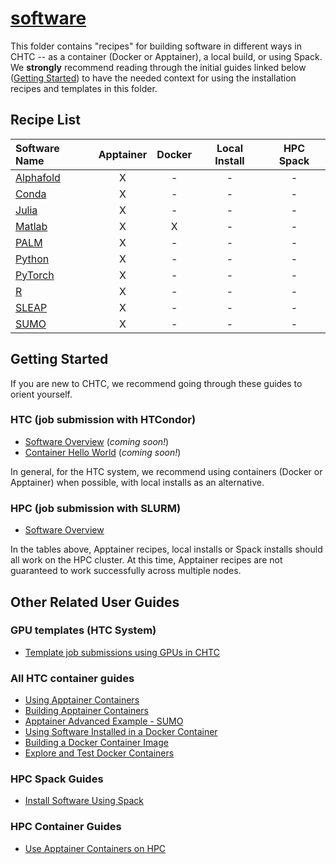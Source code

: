 # [software](/software)

This folder contains "recipes" for building software in different ways in CHTC -- 
as a container (Docker or Apptainer), a local build, or using Spack. We **strongly**
recommend reading through the initial guides linked below 
([Getting Started](#getting-started)) to have the needed 
context for using the installation recipes and templates in this folder. 

## Recipe List

| Software Name | Apptainer | Docker | Local Install | HPC Spack | 
| :--- | :---: | :---: | :---: | :---: |
| [Alphafold](/software/AlphaFold) | X | - | - | - | 
| [Conda](/software/Conda) | X | - | - | - | 
| [Julia](/software/Julia) | X | - | - | - | 
| [Matlab](/software/Matlab) | X | X | - | - | 
| [PALM](/software/PALM) | X | - | - | - | 
| [Python](/software/Python) | X | - | - | - | 
| [PyTorch](/software/PyTorch) | X | - | - | - | 
| [R](/software/R) | X | - | - | - | 
| [SLEAP](/software/SLEAP) | X | - | - | - |
| [SUMO](/software/SUMO) | X | - | - | - | 

## Getting Started

If you are new to CHTC, we recommend going through these guides to orient yourself. 

### HTC (job submission with HTCondor)

- [Software Overview]() (*coming soon!*)
- [Container Hello World]() (*coming soon!*)

In general, for the HTC system, we recommend using containers (Docker or Apptainer)
when possible, with local installs as an alternative. 

### HPC (job submission with SLURM)

- [Software Overview](https://chtc.cs.wisc.edu/uw-research-computing/hpc-software)

In the tables above, Apptainer recipes, local installs or Spack installs should 
all work on the HPC cluster. At this time, Apptainer recipes are not guaranteed 
to work successfully across multiple nodes. 

## Other Related User Guides

### GPU templates (HTC System)

- [Template job submissions using GPUs in CHTC](https://github.com/CHTC/templates-GPUs)

### All HTC container guides

- [Using Apptainer Containers](https://chtc.cs.wisc.edu/uw-research-computing/apptainer-htc)
- [Building Apptainer Containers](https://chtc.cs.wisc.edu/uw-research-computing/apptainer-build)
- [Apptainer Advanced Example - SUMO](https://chtc.cs.wisc.edu/uw-research-computing/apptainer-htc-advanced-example)
- [Using Software Installed in a Docker Container](https://chtc.cs.wisc.edu/uw-research-computing/docker-jobs)
- [Building a Docker Container Image](https://chtc.cs.wisc.edu/uw-research-computing/docker-build)
- [Explore and Test Docker Containers](https://chtc.cs.wisc.edu/uw-research-computing/docker-test)

### HPC Spack Guides

- [Install Software Using Spack](https://chtc.cs.wisc.edu/uw-research-computing/hpc-spack-install)

### HPC Container Guides

- [Use Apptainer Containers on HPC](https://chtc.cs.wisc.edu/uw-research-computing/apptainer-hpc)
